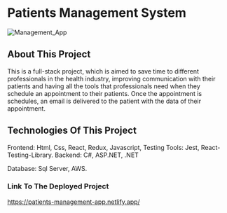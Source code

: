  # Patients Management System

![Management_App](https://github.com/JuanJefry23/Health_Management_App/assets/57572366/65a0f749-6394-4758-acd1-96a2719402fa)

## About This Project

This is a full-stack project, which is aimed to save time to different professionals in the health industry, improving communication with their patients and having all the tools that professionals need when they schedule an appointment to their patients. Once the appointment is schedules, an email is delivered to the patient with the data of their appointment. 

## Technologies Of This Project

Frontend: Html, Css, React, Redux, Javascript, 
Testing Tools: Jest, React-Testing-Library.
Backend: C#, ASP.NET, .NET

Database: Sql Server, AWS.

### Link To The Deployed Project
https://patients-management-app.netlify.app/
